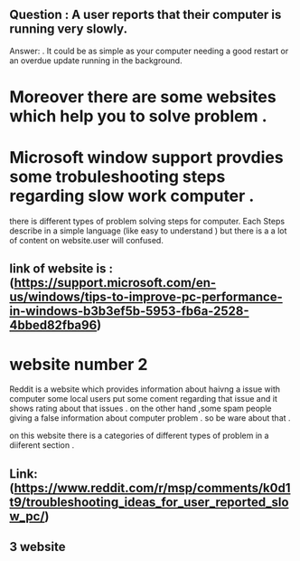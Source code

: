 ##  Question : A user reports that their computer is running very slowly.
Answer:  . It could be as simple as your computer needing a good restart or an overdue update running in the background.

# Moreover there are some websites which help you to solve problem .

# Microsoft window support provdies some trobuleshooting steps regarding slow work computer .
there is different types of problem solving steps for computer.
Each Steps describe in a simple language (like easy to understand ) but there is a a lot of content on website.user will confused. 
## link of website is : (https://support.microsoft.com/en-us/windows/tips-to-improve-pc-performance-in-windows-b3b3ef5b-5953-fb6a-2528-4bbed82fba96)

# website number 2
Reddit is a website which provides information about haivng a issue with computer some local users  put some coment regarding that issue and it shows rating about that issues .
on the other hand ,some spam people giving a false information about computer problem . so be ware about that .

on this website there is a categories of different types of problem in a diiferent section .
## Link:(https://www.reddit.com/r/msp/comments/k0d1t9/troubleshooting_ideas_for_user_reported_slow_pc/) 

## 3 website 


